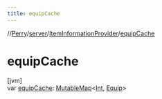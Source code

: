 ```yaml
---
title: equipCache
---
```

//[Perry](../../../index.html)/[server](../index.html)/[ItemInformationProvider](index.html)/[equipCache](equip-cache.html)



# equipCache



[jvm]\
var [equipCache](equip-cache.html): [MutableMap](https://kotlinlang.org/api/latest/jvm/stdlib/kotlin.collections/-mutable-map/index.html)&lt;[Int](https://kotlinlang.org/api/latest/jvm/stdlib/kotlin/-int/index.html), [Equip](../../client.inventory/-equip/index.html)&gt;




